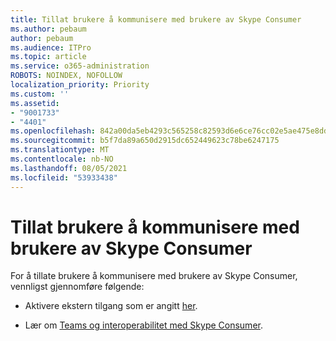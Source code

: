 ```yaml
---
title: Tillat brukere å kommunisere med brukere av Skype Consumer
ms.author: pebaum
author: pebaum
ms.audience: ITPro
ms.topic: article
ms.service: o365-administration
ROBOTS: NOINDEX, NOFOLLOW
localization_priority: Priority
ms.custom: ''
ms.assetid:
- "9001733"
- "4401"
ms.openlocfilehash: 842a00da5eb4293c565258c82593d6e6ce76cc02e5ae475e8dd7f7613640d605
ms.sourcegitcommit: b5f7da89a650d2915dc652449623c78be6247175
ms.translationtype: MT
ms.contentlocale: nb-NO
ms.lasthandoff: 08/05/2021
ms.locfileid: "53933438"
---
```

# <a name="allow-your-users-to-communicate-with-skype-consumer-users"></a>Tillat brukere å kommunisere med brukere av Skype Consumer

For å tillate brukere å kommunisere med brukere av Skype Consumer, vennligst gjennomføre følgende:

- Aktivere ekstern tilgang som er angitt [her](https://docs.microsoft.com/microsoftteams/manage-external-access#allow-or-block-domains).

- Lær om [Teams og interoperabilitet med Skype Consumer](https://docs.microsoft.com/microsoftteams/teams-skype-interop).
